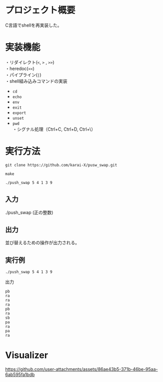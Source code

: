 # プロジェクト概要
C言語でshellを再実装した。
# 実装機能
・リダイレクト(`<`, `>` , `>>`)  
・heredoc(`<<`)  
・パイプライン(`|`)  
・shell組み込みコマンドの実装  
  - `cd`  
  - `echo`  
  - `env`  
  - `exit`  
  - `export`  
  - `unset`  
  - `pwd`  
・シグナル処理（Ctrl+C, Ctrl+D, Ctrl+\）  

# 実行方法
```
git clone https://github.com/karai-X/pusw_swap.git
```
```
make
```
```
./push_swap 5 4 1 3 9
```
## 入力
./push_swap (正の整数)  
## 出力
並び替えるための操作が出力される。
## 実行例
```
./push_swap 5 4 1 3 9
```
出力
```
pb  
ra  
ra  
ra  
pb  
ra  
sb  
pa  
ra  
pa  
ra  
```
# Visualizer
https://github.com/user-attachments/assets/86ae43b5-371b-46be-95aa-6ab595fa1bdb


